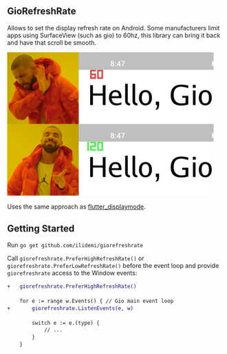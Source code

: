 GioRefreshRate
--------

Allows to set the display refresh rate on Android. Some manufacturers limit apps using SurfaceView (such as gio) to 60hz, this library can bring it back and have that scroll be smooth.

<img src="pic.jpg" width="480">

Uses the same approach as [flutter_displaymode](https://github.com/ajinasokan/flutter_displaymode).

## Getting Started

Run `go get github.com/ilidemi/giorefreshrate`

Call `giorefreshrate.PreferHighRefreshRate()` or `giorefreshrate.PreferLowRefreshRate()` before the event loop and provide `giorefreshrate` access to the Window events:

```diff
+   giorefreshrate.PreferHighRefreshRate()

    for e := range w.Events() { // Gio main event loop
+       giorefreshrate.ListenEvents(e, w)

        switch e := e.(type) {
            // ...
        }
    }
```
